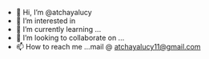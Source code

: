 - 👋 Hi, I’m @atchayalucy
- 👀 I’m interested in 
- 🌱 I’m currently learning ...
- 💞️ I’m looking to collaborate on ...
- 📫 How to reach me ...mail @ atchayalucy11@gmail.com

<!---
atchayalucy/atchayalucy is a ✨ special ✨ repository because its `README.md` (this file) appears on your GitHub profile.
You can click the Preview link to take a look at your changes.
--->
